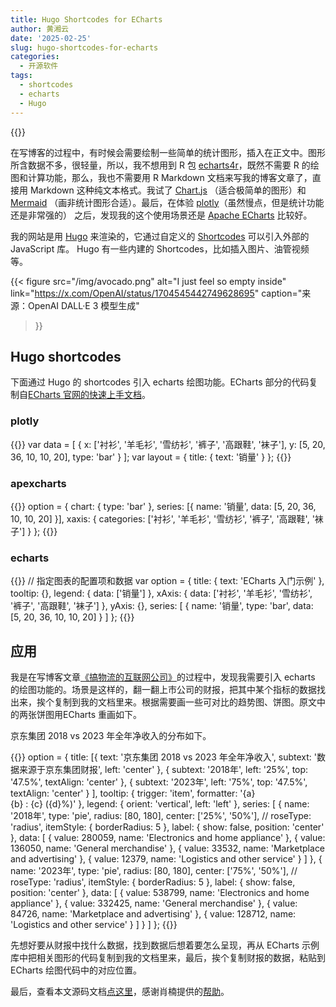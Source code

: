 ```yaml
---
title: Hugo Shortcodes for ECharts
author: 黄湘云
date: '2025-02-25'
slug: hugo-shortcodes-for-echarts
categories:
  - 开源软件
tags:
  - shortcodes
  - echarts
  - Hugo
---
```


{{<toc>}}

在写博客的过程中，有时候会需要绘制一些简单的统计图形，插入在正文中。图形所含数据不多，很轻量，所以，我不想用到 R 包 [echarts4r](https://github.com/JohnCoene/echarts4r)，既然不需要 R 的绘图和计算功能，那么，我也不需要用 R Markdown 文档来写我的博客文章了，直接用 Markdown 这种纯文本格式。我试了 [Chart.js](https://www.chartjs.org/docs/latest/) （适合极简单的图形）和 [Mermaid](https://github.com/mermaid-js/mermaid) （画非统计图形合适）。最后，在体验 [plotly](https://github.com/plotly/plotly.js)（虽然慢点，但是统计功能还是非常强的） 之后，发现我的这个使用场景还是 [Apache ECharts](https://echarts.apache.org/zh/index.html) 比较好。

我的网站是用 [Hugo](https://github.com/gohugoio/hugo) 来渲染的，它通过自定义的 [Shortcodes](https://gohugo.io/shortcodes/) 可以引入外部的 JavaScript 库。
Hugo 有一些内建的 Shortcodes，比如插入图片、油管视频等。

{{< figure
  src="/img/avocado.png"
  alt="I just feel so empty inside"
  link="https://x.com/OpenAI/status/1704545442749628695"
  caption="来源：OpenAI DALL·E 3 模型生成"
>}}

## Hugo shortcodes

下面通过 Hugo 的 shortcodes 引入 echarts 绘图功能。ECharts 部分的代码复制自[ECharts 官网的快速上手文档](https://echarts.apache.org/handbook/zh/get-started/)。

### plotly

{{<plotly>}}
var data = [
  {
    x: ['衬衫', '羊毛衫', '雪纺衫', '裤子', '高跟鞋', '袜子'],
    y: [5, 20, 36, 10, 10, 20],
    type: 'bar'
  }
];
var layout = {
  title: {
      text: '销量'
    }
  };
{{</plotly>}}

### apexcharts

{{<apexcharts>}}
option = {
  chart: {
    type: 'bar'
  },
  series: [{
    name: '销量',
    data: [5, 20, 36, 10, 10, 20]
  }],
  xaxis: {
    categories: ['衬衫', '羊毛衫', '雪纺衫', '裤子', '高跟鞋', '袜子']
  }
};
{{</apexcharts>}}

### echarts

{{<echarts width="800px" height="400px">}}
// 指定图表的配置项和数据
var option = {
  title: {
    text: 'ECharts 入门示例'
  },
  tooltip: {},
  legend: {
    data: ['销量']
  },
  xAxis: {
    data: ['衬衫', '羊毛衫', '雪纺衫', '裤子', '高跟鞋', '袜子']
  },
  yAxis: {},
  series: [
    {
      name: '销量',
      type: 'bar',
      data: [5, 20, 36, 10, 10, 20]
    }
  ]
};
{{</echarts>}}

## 应用

我是在写博客文章[《搞物流的互联网公司》](/2025/02/logistics/)的过程中，发现我需要引入 echarts 的绘图功能的。场景是这样的，翻一翻上市公司的财报，把其中某个指标的数据找出来，挨个复制到我的文档里来。根据需要画一些可对比的趋势图、饼图。原文中的两张饼图用ECharts 重画如下。

京东集团 2018 vs 2023 年全年净收入的分布如下。

{{<echarts>}}
option = {
  title: [{
    text: '京东集团 2018 vs 2023 年全年净收入',
    subtext: '数据来源于京东集团财报',
    left: 'center'
  },
  {
    subtext: '2018年',
    left: '25%',
    top: '47.5%',
    textAlign: 'center'
  },
  {
    subtext: '2023年',
    left: '75%',
    top: '47.5%',
    textAlign: 'center'
  }
  ],
  tooltip: {
    trigger: 'item',
    formatter: '{a} <br/>{b} : {c} ({d}%)'
  },
  legend: {
    orient: 'vertical',
    left: 'left'
  },
  series: [
    {
      name: '2018年',
      type: 'pie',
      radius: [80, 180],
      center: ['25%', '50%'],
      // roseType: 'radius',
      itemStyle: {
        borderRadius: 5
      },
      label: {
        show: false,
        position: 'center'
      },
      data: [
        { value: 280059, name: 'Electronics and home appliance' },
        { value: 136050, name: 'General merchandise' },
        { value: 33532, name: 'Marketplace and advertising' },
        { value: 12379, name: 'Logistics and other service' }
      ]
    },
    {
      name: '2023年',
      type: 'pie',
      radius: [80, 180],
      center: ['75%', '50%'],
      // roseType: 'radius',
      itemStyle: {
        borderRadius: 5
      },
      label: {
        show: false,
        position: 'center'
      },
      data: [
        { value: 538799, name: 'Electronics and home appliance' },
        { value: 332425, name: 'General merchandise' },
        { value: 84726, name: 'Marketplace and advertising' },
        { value: 128712, name: 'Logistics and other service' }
      ]
    }
  ]
};
{{</echarts>}}

先想好要从财报中找什么数据，找到数据后想着要怎么呈现，再从 ECharts 示例库中把相关图形的代码复制到我的文档里来，最后，挨个复制财报的数据，粘贴到 ECharts 绘图代码中的对应位置。

最后，查看本文源码文档[点这里](https://github.com/rbind/xiangyun/edit/main/content/post/2025-02-25-shortcodes.md)，感谢肖楠提供的[帮助](https://d.cosx.org/d/425576)。


